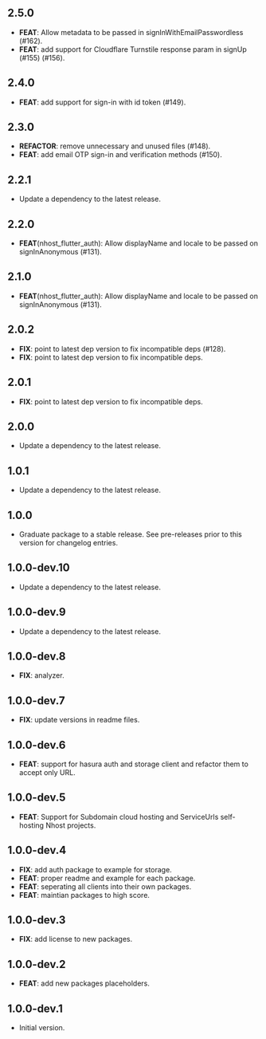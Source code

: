 ## 2.5.0

 - **FEAT**: Allow metadata to be passed in signInWithEmailPasswordless (#162).
 - **FEAT**: add support for Cloudflare Turnstile response param in signUp (#155) (#156).

## 2.4.0

 - **FEAT**: add support for sign-in with id token (#149).

## 2.3.0

 - **REFACTOR**: remove unnecessary and unused files (#148).
 - **FEAT**: add email OTP sign-in and verification methods (#150).

## 2.2.1

 - Update a dependency to the latest release.

## 2.2.0

 - **FEAT**(nhost_flutter_auth): Allow displayName and locale to be passed on signInAnonymous (#131).

## 2.1.0

 - **FEAT**(nhost_flutter_auth): Allow displayName and locale to be passed on signInAnonymous (#131).

## 2.0.2

 - **FIX**: point to latest dep version to fix incompatible deps (#128).
 - **FIX**: point to latest dep version to fix incompatible deps.

## 2.0.1

 - **FIX**: point to latest dep version to fix incompatible deps.

## 2.0.0

 - Update a dependency to the latest release.

## 1.0.1

 - Update a dependency to the latest release.

## 1.0.0

 - Graduate package to a stable release. See pre-releases prior to this version for changelog entries.

## 1.0.0-dev.10

 - Update a dependency to the latest release.

## 1.0.0-dev.9

 - Update a dependency to the latest release.

## 1.0.0-dev.8

 - **FIX**: analyzer.

## 1.0.0-dev.7

 - **FIX**: update versions in readme files.

## 1.0.0-dev.6

 - **FEAT**: support for hasura auth and storage client and refactor them to accept only URL.

## 1.0.0-dev.5

 - **FEAT**: Support for Subdomain cloud hosting and ServiceUrls self-hosting Nhost projects.

## 1.0.0-dev.4

 - **FIX**: add auth package to example for storage.
 - **FEAT**: proper readme and example for each package.
 - **FEAT**: seperating all clients into their own packages.
 - **FEAT**: maintian packages to high score.

## 1.0.0-dev.3

 - **FIX**: add license to new packages.

## 1.0.0-dev.2

 - **FEAT**: add new packages placeholders.

## 1.0.0-dev.1

- Initial version.
